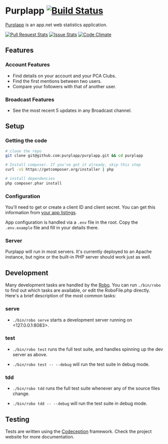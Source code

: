 Purplapp [![Build Status](https://travis-ci.org/purplapp/purplapp.svg?branch=master)](https://travis-ci.org/purplapp/purplapp)
========

[Purplapp](http://app.net/purplapp) is an app.net web statistics application.

[![Pull Request Stats](http://issuestats.com/github/purplapp/purplapp/badge/pr)](http://issuestats.com/github/purplapp/purplapp)
[![Issue Stats](http://issuestats.com/github/purplapp/purplapp/badge/issue)](http://issuestats.com/github/purplapp/purplapp)
[![Code Climate](https://codeclimate.com/github/purplapp/purplapp/badges/gpa.svg)](https://codeclimate.com/github/purplapp/purplapp)

## Features

### Account Features

- Find details on your account and your PCA Clubs.
- Find the first mentions between two users.
- Compare your followers with that of another user.

### Broadcast Features

- See the most recent 5 updates in any Broadcast channel.

## Setup

### Getting the code

```bash
# clone the repo
git clone git@github.com:purplapp/purplapp.git && cd purplapp

# Install composer. If you've got it already, skip this step
curl -sS https://getcomposer.org/installer | php

# install dependencies
php composer.phar install
```

### Configuration

You'll need to get or create a client ID and client secret. You can get this
information from [your app listings](https://account.app.net/developer/apps/).

App configuration is handled via a `.env` file in the root. Copy the
`.env.example` file and fill in your details there.


### Server

Purplapp will run in most servers. It's currently deployed to an Apache
instance, but nginx or the built-in PHP server should work just as well.

## Development

Many development tasks are handled by the [Robo][robo]. You can run `./bin/robo`
to find out which tasks are available, or edit the RoboFile.php directly. Here's
a brief description of the most common tasks:

### serve

- `./bin/robo serve` starts a development server running on <127.0.0.1:8083>.

### test

- `./bin/robo test` runs the full test suite, and handles spinning up the dev
  server as above.

- `./bin/robo test -- --debug` will run the test suite in debug mode.

### tdd

- `./bin/robo tdd` runs the full test suite whenever any of the source files
  change.

- `./bin/robo tdd -- --debug` will run the test suite in debug mode.


## Testing

Tests are written using the [Codeception][codecept] framework. Check the project
website for more documentation.

[codecept]: http://codeception.com/
[robo]: http://robo.li/
